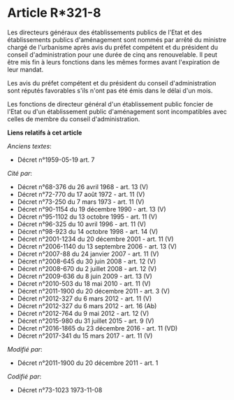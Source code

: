 # Article R*321-8

Les directeurs généraux des établissements publics de l'Etat et des établissements publics d'aménagement sont nommés par
arrêté du ministre chargé de l'urbanisme après avis du préfet compétent et du président du conseil d'administration pour une
durée de cinq ans renouvelable. Il peut être mis fin à leurs fonctions dans les mêmes formes avant l'expiration de leur
mandat. 

Les avis du préfet compétent et du président du conseil d'administration sont réputés favorables s'ils n'ont pas été émis
dans le délai d'un mois. 

Les fonctions de directeur général d'un établissement public foncier de l'Etat ou d'un établissement public d'aménagement
sont incompatibles avec celles de membre du conseil d'administration.

**Liens relatifs à cet article**

_Anciens textes_:

  - Décret n°1959-05-19 art. 7

_Cité par_:

  - Décret n°68-376 du 26 avril 1968 - art. 13 (V)
  - Décret n°72-770 du 17 août 1972 - art. 11 (V)
  - Décret n°73-250 du 7 mars 1973 - art. 11 (V)
  - Décret n°90-1154 du 19 décembre 1990 - art. 13 (V)
  - Décret n°95-1102 du 13 octobre 1995 - art. 11 (V)
  - Décret n°96-325 du 10 avril 1996 - art. 11 (V)
  - Décret n°98-923 du 14 octobre 1998 - art. 14 (V)
  - Décret n°2001-1234 du 20 décembre 2001 - art. 11 (V)
  - Décret n°2006-1140 du 13 septembre 2006 - art. 13 (V)
  - Décret n°2007-88 du 24 janvier 2007 - art. 11 (V)
  - Décret n°2008-645 du 30 juin 2008 - art. 12 (V)
  - Décret n°2008-670 du 2 juillet 2008 - art. 12 (V)
  - Décret n°2009-636 du 8 juin 2009 - art. 13 (V)
  - Décret n°2010-503 du 18 mai 2010 - art. 11 (V)
  - Décret n°2011-1900 du 20 décembre 2011 - art. 3 (V)
  - Décret n°2012-327  du 6 mars 2012 - art. 11 (V)
  - Décret n°2012-327  du 6 mars 2012 - art. 16 (Ab)
  - Décret n°2012-764 du 9 mai 2012 - art. 12 (V)
  - Décret n°2015-980 du 31 juillet 2015 - art. 9 (V)
  - Décret n°2016-1865 du 23 décembre 2016 - art. 11 (VD)
  - Décret n°2017-341 du 15 mars 2017 - art. 11 (V)

_Modifié par_:

  - Décret n°2011-1900 du 20 décembre 2011 - art. 1

_Codifié par_:

  - Décret n°73-1023 1973-11-08
